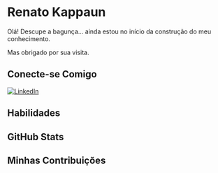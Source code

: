 # Renato Kappaun
Olá! Descupe a bagunça... ainda estou no início da construção do meu conhecimento.

Mas obrigado por sua visita.

## Conecte-se Comigo
[![LinkedIn](https://img.shields.io/badge/LinkedIn-000?style=for-the-badge&logo=linkedin&logoColor=0E76A8)](https://www.linkedin.com/in/renato-montenegro-kappaun-aab97578/)


## Habilidades

## GitHub Stats

## Minhas Contribuições